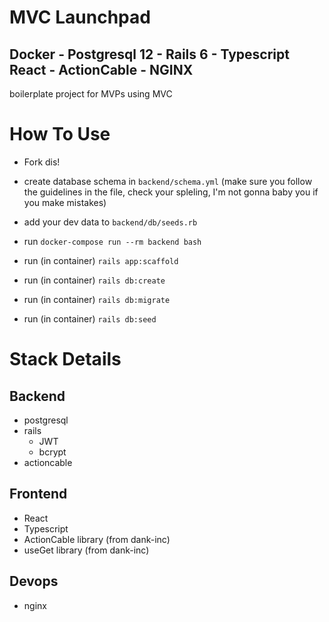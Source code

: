# MVC Launchpad

## Docker - Postgresql 12 - Rails 6 - Typescript React - ActionCable - NGINX

boilerplate project for MVPs using MVC

# How To Use

- Fork dis!
- create database schema in `backend/schema.yml` (make sure you follow the guidelines in the file, check your spleling, I'm not gonna baby you if you make mistakes)
- add your dev data to `backend/db/seeds.rb`

- run `docker-compose run --rm backend bash`
- run (in container) `rails app:scaffold`
- run (in container) `rails db:create`
- run (in container) `rails db:migrate`
- run (in container) `rails db:seed`

# Stack Details

## Backend

- postgresql
- rails
  - JWT
  - bcrypt
- actioncable

## Frontend

- React
- Typescript
- ActionCable library (from dank-inc)
- useGet library (from dank-inc)

## Devops

- nginx
